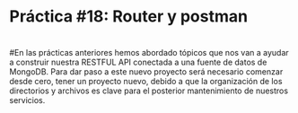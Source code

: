 # Práctica #18: Router y postman
#
#En las prácticas anteriores hemos abordado tópicos que nos van a ayudar a construir nuestra RESTFUL API conectada a una fuente de datos de MongoDB. Para dar paso a este nuevo proyecto será necesario comenzar desde cero, tener un proyecto nuevo, debido a que la organización de los directorios y archivos es clave para el posterior mantenimiento de nuestros servicios.
